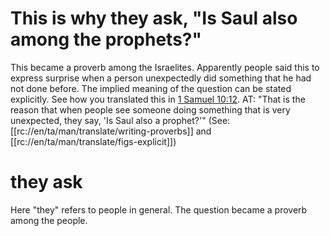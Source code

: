 # This is why they ask, "Is Saul also among the prophets?"

This became a proverb among the Israelites. Apparently people said this to express surprise when a person unexpectedly did something that he had not done before. The implied meaning of the question can be stated explicitly. See how you translated this in [1 Samuel 10:12](../10/11.md). AT: "That is the reason that when people see someone doing something that is very unexpected, they say, 'Is Saul also a prophet?'" (See: [[rc://en/ta/man/translate/writing-proverbs]] and [[rc://en/ta/man/translate/figs-explicit]])

# they ask

Here "they" refers to people in general. The question became a proverb among the people.